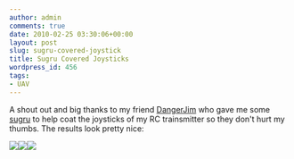 ```yaml
---
author: admin
comments: true
date: 2010-02-25 03:30:06+00:00
layout: post
slug: sugru-covered-joystick
title: Sugru Covered Joysticks
wordpress_id: 456
tags:
- UAV
---
```


A shout out and big thanks to my friend [DangerJim](http://www.dangerjim.com/) who gave me some [sugru](http://www.sugru.com/) to help coat the joysticks of my RC trainsmitter so they don't hurt my thumbs. The results look pretty nice:

[![](/uploads/2010-02-24-20.19.49-300x224.jpg)](/uploads/2010-02-24-20.19.49.jpg)[![](/uploads/2010-02-24-20.19.37-300x224.jpg)](/uploads/2010-02-24-20.19.37.jpg)[![](/uploads/2010-02-24-20.26.11-300x224.jpg)](/uploads/2010-02-24-20.26.11.jpg)
